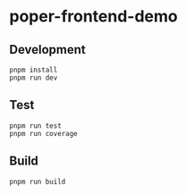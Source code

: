 # poper-frontend-demo

## Development

```shell
pnpm install
pnpm run dev
```

## Test

```shell
pnpm run test
pnpm run coverage
```

## Build

```shell
pnpm run build
```

